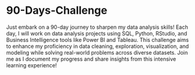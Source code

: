 # 90-Days-Challenge

Just embark on a 90-day journey to sharpen my data analysis skills! Each day, I will work on data analysis projects using SQL, Python, RStudio, and Business Intelligence tools like Power BI and Tableau. This challenge aims to enhance my proficiency in data cleaning, exploration, visualization, and modeling while solving real-world problems across diverse datasets. Join me as I document my progress and share insights from this intensive learning experience!







